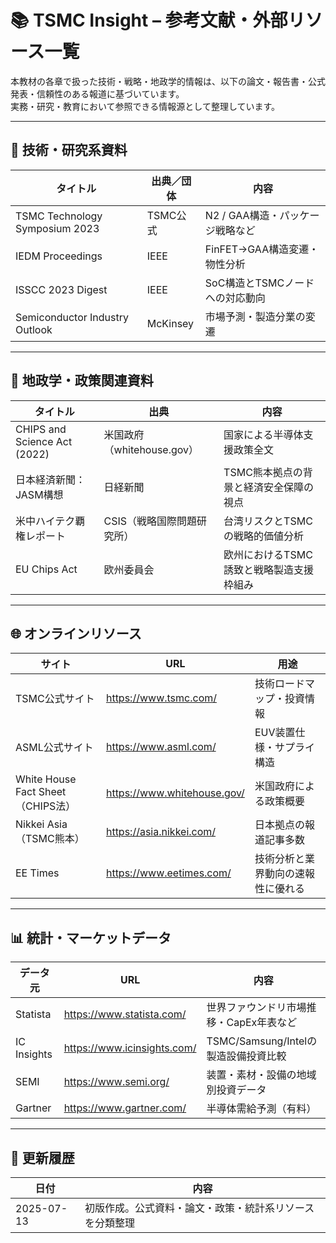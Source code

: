 # 📚 TSMC Insight – 参考文献・外部リソース一覧

本教材の各章で扱った技術・戦略・地政学的情報は、以下の論文・報告書・公式発表・信頼性のある報道に基づいています。  
実務・研究・教育において参照できる情報源として整理しています。

---

## 📘 技術・研究系資料

| タイトル | 出典／団体 | 内容 |
|----------|------------|------|
| TSMC Technology Symposium 2023 | TSMC公式 | N2 / GAA構造・パッケージ戦略など |
| IEDM Proceedings | IEEE | FinFET→GAA構造変遷・物性分析 |
| ISSCC 2023 Digest | IEEE | SoC構造とTSMCノードへの対応動向 |
| Semiconductor Industry Outlook | McKinsey | 市場予測・製造分業の変遷 |

---

## 📰 地政学・政策関連資料

| タイトル | 出典 | 内容 |
|----------|------|------|
| CHIPS and Science Act (2022) | 米国政府（whitehouse.gov） | 国家による半導体支援政策全文 |
| 日本経済新聞：JASM構想 | 日経新聞 | TSMC熊本拠点の背景と経済安全保障の視点 |
| 米中ハイテク覇権レポート | CSIS（戦略国際問題研究所） | 台湾リスクとTSMCの戦略的価値分析 |
| EU Chips Act | 欧州委員会 | 欧州におけるTSMC誘致と戦略製造支援枠組み |

---

## 🌐 オンラインリソース

| サイト | URL | 用途 |
|--------|-----|------|
| TSMC公式サイト | https://www.tsmc.com/ | 技術ロードマップ・投資情報 |
| ASML公式サイト | https://www.asml.com/ | EUV装置仕様・サプライ構造 |
| White House Fact Sheet（CHIPS法） | https://www.whitehouse.gov/ | 米国政府による政策概要 |
| Nikkei Asia（TSMC熊本） | https://asia.nikkei.com/ | 日本拠点の報道記事多数 |
| EE Times | https://www.eetimes.com/ | 技術分析と業界動向の速報性に優れる |

---

## 📊 統計・マーケットデータ

| データ元 | URL | 内容 |
|----------|-----|------|
| Statista | https://www.statista.com/ | 世界ファウンドリ市場推移・CapEx年表など |
| IC Insights | https://www.icinsights.com/ | TSMC/Samsung/Intelの製造設備投資比較 |
| SEMI | https://www.semi.org/ | 装置・素材・設備の地域別投資データ |
| Gartner | https://www.gartner.com/ | 半導体需給予測（有料） |

---

## 📅 更新履歴

| 日付 | 内容 |
|------|------|
| 2025-07-13 | 初版作成。公式資料・論文・政策・統計系リソースを分類整理 |
